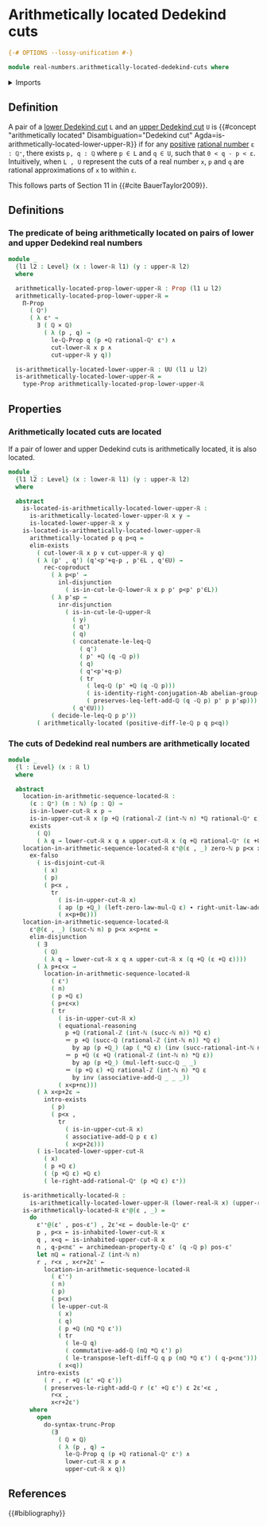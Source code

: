 # Arithmetically located Dedekind cuts

```agda
{-# OPTIONS --lossy-unification #-}

module real-numbers.arithmetically-located-dedekind-cuts where
```

<details><summary>Imports</summary>

```agda
open import elementary-number-theory.addition-rational-numbers
open import elementary-number-theory.additive-group-of-rational-numbers
open import elementary-number-theory.archimedean-property-rational-numbers
open import elementary-number-theory.difference-rational-numbers
open import elementary-number-theory.inequality-rational-numbers
open import elementary-number-theory.integers
open import elementary-number-theory.multiplication-rational-numbers
open import elementary-number-theory.natural-numbers
open import elementary-number-theory.positive-rational-numbers
open import elementary-number-theory.rational-numbers
open import elementary-number-theory.strict-inequality-rational-numbers

open import foundation.action-on-identifications-functions
open import foundation.binary-transport
open import foundation.cartesian-product-types
open import foundation.conjunction
open import foundation.coproduct-types
open import foundation.dependent-pair-types
open import foundation.disjunction
open import foundation.empty-types
open import foundation.existential-quantification
open import foundation.identity-types
open import foundation.logical-equivalences
open import foundation.propositional-truncations
open import foundation.propositions
open import foundation.subtypes
open import foundation.transport-along-identifications
open import foundation.universe-levels

open import group-theory.abelian-groups

open import real-numbers.dedekind-real-numbers
open import real-numbers.lower-dedekind-real-numbers
open import real-numbers.upper-dedekind-real-numbers
```

</details>

## Definition

A pair of a [lower Dedekind cut](real-numbers.lower-dedekind-real-numbers.md)
`L` and an [upper Dedekind cut](real-numbers.upper-dedekind-real-numbers.md) `U`
is
{{#concept "arithmetically located" Disambiguation="Dedekind cut" Agda=is-arithmetically-located-lower-upper-ℝ}}
if for any [positive](elementary-number-theory.positive-rational-numbers.md)
[rational number](elementary-number-theory.rational-numbers.md) `ε : ℚ⁺`, there
exists `p, q : ℚ` where `p ∈ L` and `q ∈ U`, such that `0 < q - p < ε`.
Intuitively, when `L , U` represent the cuts of a real number `x`, `p` and `q`
are rational approximations of `x` to within `ε`.

This follows parts of Section 11 in {{#cite BauerTaylor2009}}.

## Definitions

### The predicate of being arithmetically located on pairs of lower and upper Dedekind real numbers

```agda
module _
  {l1 l2 : Level} (x : lower-ℝ l1) (y : upper-ℝ l2)
  where

  arithmetically-located-prop-lower-upper-ℝ : Prop (l1 ⊔ l2)
  arithmetically-located-prop-lower-upper-ℝ =
    Π-Prop
      ( ℚ⁺)
      ( λ ε⁺ →
        ∃ ( ℚ × ℚ)
          ( λ (p , q) → 
            le-ℚ-Prop q (p +ℚ rational-ℚ⁺ ε⁺) ∧
            cut-lower-ℝ x p ∧
            cut-upper-ℝ y q))

  is-arithmetically-located-lower-upper-ℝ : UU (l1 ⊔ l2)
  is-arithmetically-located-lower-upper-ℝ =
    type-Prop arithmetically-located-prop-lower-upper-ℝ
```

## Properties

### Arithmetically located cuts are located

If a pair of lower and upper Dedekind cuts is arithmetically located, it is also
located.

```agda
module _
  {l1 l2 : Level} (x : lower-ℝ l1) (y : upper-ℝ l2)
  where

  abstract
    is-located-is-arithmetically-located-lower-upper-ℝ :
      is-arithmetically-located-lower-upper-ℝ x y →
      is-located-lower-upper-ℝ x y
    is-located-is-arithmetically-located-lower-upper-ℝ
      arithmetically-located p q p<q =
      elim-exists
        ( cut-lower-ℝ x p ∨ cut-upper-ℝ y q)
        ( λ (p' , q') (q'<p'+q-p , p'∈L , q'∈U) →
          rec-coproduct
            ( λ p<p' →
              inl-disjunction
                ( is-in-cut-le-ℚ-lower-ℝ x p p' p<p' p'∈L))
            ( λ p'≤p →
              inr-disjunction
                ( is-in-cut-le-ℚ-upper-ℝ
                  ( y)
                  ( q')
                  ( q)
                  ( concatenate-le-leq-ℚ
                    ( q')
                    ( p' +ℚ (q -ℚ p))
                    ( q)
                    ( q'<p'+q-p)
                    ( tr
                      ( leq-ℚ (p' +ℚ (q -ℚ p)))
                      ( is-identity-right-conjugation-Ab abelian-group-add-ℚ p q)
                      ( preserves-leq-left-add-ℚ (q -ℚ p) p' p p'≤p)))
                  ( q'∈U)))
            ( decide-le-leq-ℚ p p'))
        ( arithmetically-located (positive-diff-le-ℚ p q p<q))
```

### The cuts of Dedekind real numbers are arithmetically located

```agda
module _
  {l : Level} (x : ℝ l)
  where

  abstract
    location-in-arithmetic-sequence-located-ℝ :
      (ε : ℚ⁺) (n : ℕ) (p : ℚ) →
      is-in-lower-cut-ℝ x p →
      is-in-upper-cut-ℝ x (p +ℚ (rational-ℤ (int-ℕ n) *ℚ rational-ℚ⁺ ε)) →
      exists
        ( ℚ)
        ( λ q → lower-cut-ℝ x q ∧ upper-cut-ℝ x (q +ℚ rational-ℚ⁺ (ε +ℚ⁺ ε)))
    location-in-arithmetic-sequence-located-ℝ ε⁺@(ε , _) zero-ℕ p p<x x<p+0ε =
      ex-falso
        ( is-disjoint-cut-ℝ
          ( x)
          ( p)
          ( p<x ,
            tr
              ( is-in-upper-cut-ℝ x)
              ( ap (p +ℚ_) (left-zero-law-mul-ℚ ε) ∙ right-unit-law-add-ℚ p)
              ( x<p+0ε)))
    location-in-arithmetic-sequence-located-ℝ
      ε⁺@(ε , _) (succ-ℕ n) p p<x x<p+nε =
      elim-disjunction
        ( ∃
          ( ℚ)
          ( λ q → lower-cut-ℝ x q ∧ upper-cut-ℝ x (q +ℚ (ε +ℚ ε))))
        ( λ p+ε<x →
          location-in-arithmetic-sequence-located-ℝ
            ( ε⁺)
            ( n)
            ( p +ℚ ε)
            ( p+ε<x)
            ( tr
              ( is-in-upper-cut-ℝ x)
              ( equational-reasoning
                p +ℚ (rational-ℤ (int-ℕ (succ-ℕ n)) *ℚ ε)
                ＝ p +ℚ (succ-ℚ (rational-ℤ (int-ℕ n)) *ℚ ε)
                  by ap (p +ℚ_) (ap (_*ℚ ε) (inv (succ-rational-int-ℕ n)))
                ＝ p +ℚ (ε +ℚ (rational-ℤ (int-ℕ n) *ℚ ε))
                  by ap (p +ℚ_) (mul-left-succ-ℚ _ _)
                ＝ (p +ℚ ε) +ℚ rational-ℤ (int-ℕ n) *ℚ ε
                  by inv (associative-add-ℚ _ _ _))
              ( x<p+nε)))
        ( λ x<p+2ε →
          intro-exists
            ( p)
            ( p<x ,
              tr
                ( is-in-upper-cut-ℝ x)
                ( associative-add-ℚ p ε ε)
                ( x<p+2ε)))
        ( is-located-lower-upper-cut-ℝ
          ( x)
          ( p +ℚ ε)
          ( (p +ℚ ε) +ℚ ε)
          ( le-right-add-rational-ℚ⁺ (p +ℚ ε) ε⁺))

    is-arithmetically-located-ℝ :
      is-arithmetically-located-lower-upper-ℝ (lower-real-ℝ x) (upper-real-ℝ x)
    is-arithmetically-located-ℝ ε⁺@(ε , _) =
      do
        ε'⁺@(ε' , pos-ε') , 2ε'<ε ← double-le-ℚ⁺ ε⁺
        p , p<x ← is-inhabited-lower-cut-ℝ x
        q , x<q ← is-inhabited-upper-cut-ℝ x
        n , q-p<nε' ← archimedean-property-ℚ ε' (q -ℚ p) pos-ε'
        let nℚ = rational-ℤ (int-ℕ n)
        r , r<x , x<r+2ε' ←
          location-in-arithmetic-sequence-located-ℝ
            ( ε'⁺)
            ( n)
            ( p)
            ( p<x)
            ( le-upper-cut-ℝ
              ( x)
              ( q)
              ( p +ℚ (nℚ *ℚ ε'))
              ( tr
                ( le-ℚ q)
                ( commutative-add-ℚ (nℚ *ℚ ε') p)
                ( le-transpose-left-diff-ℚ q p (nℚ *ℚ ε') ( q-p<nε')))
              ( x<q))
        intro-exists
          ( r , r +ℚ (ε' +ℚ ε'))
          ( preserves-le-right-add-ℚ r (ε' +ℚ ε') ε 2ε'<ε ,
            r<x ,
            x<r+2ε')
      where
        open
          do-syntax-trunc-Prop
            (∃
              ( ℚ × ℚ)
              ( λ (p , q) →
                le-ℚ-Prop q (p +ℚ rational-ℚ⁺ ε⁺) ∧
                lower-cut-ℝ x p ∧
                upper-cut-ℝ x q))
```

## References

{{#bibliography}}
